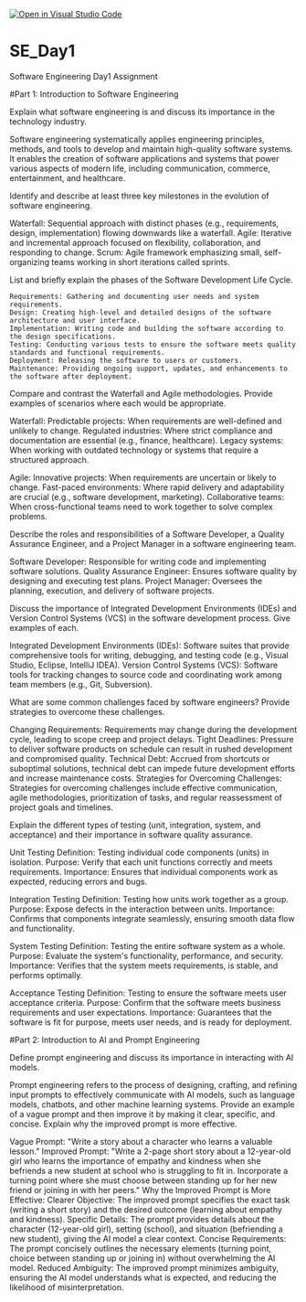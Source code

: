 [![Open in Visual Studio Code](https://classroom.github.com/assets/open-in-vscode-2e0aaae1b6195c2367325f4f02e2d04e9abb55f0b24a779b69b11b9e10269abc.svg)](https://classroom.github.com/online_ide?assignment_repo_id=15569763&assignment_repo_type=AssignmentRepo)
# SE_Day1
Software Engineering Day1 Assignment

#Part 1: Introduction to Software Engineering

Explain what software engineering is and discuss its importance in the technology industry.

Software engineering systematically applies engineering principles, methods, and tools to develop and maintain high-quality software systems. It enables the creation of software applications and systems that power various aspects of modern life, including communication, commerce, entertainment, and healthcare.

Identify and describe at least three key milestones in the evolution of software engineering.

  Waterfall: Sequential approach with distinct phases (e.g., requirements, design, implementation) flowing downwards like a waterfall.
  Agile: Iterative and incremental approach focused on flexibility, collaboration, and responding to change.
  Scrum: Agile framework emphasizing small, self-organizing teams working in short iterations called sprints.


List and briefly explain the phases of the Software Development Life Cycle.

    Requirements: Gathering and documenting user needs and system requirements.
    Design: Creating high-level and detailed designs of the software architecture and user interface.
    Implementation: Writing code and building the software according to the design specifications.
    Testing: Conducting various tests to ensure the software meets quality standards and functional requirements.
    Deployment: Releasing the software to users or customers.
    Maintenance: Providing ongoing support, updates, and enhancements to the software after deployment.


Compare and contrast the Waterfall and Agile methodologies. Provide examples of scenarios where each would be appropriate.

Waterfall:
Predictable projects: When requirements are well-defined and unlikely to change.
Regulated industries: Where strict compliance and documentation are essential (e.g., finance, healthcare).
Legacy systems: When working with outdated technology or systems that require a structured approach.

Agile:
Innovative projects: When requirements are uncertain or likely to change.
Fast-paced environments: Where rapid delivery and adaptability are crucial (e.g., software development, marketing).
Collaborative teams: When cross-functional teams need to work together to solve complex problems.

Describe the roles and responsibilities of a Software Developer, a Quality Assurance Engineer, and a Project Manager in a software engineering team.

Software Developer: Responsible for writing code and implementing software solutions.
Quality Assurance Engineer: Ensures software quality by designing and executing test plans.
Project Manager: Oversees the planning, execution, and delivery of software projects.

Discuss the importance of Integrated Development Environments (IDEs) and Version Control Systems (VCS) in the software development process. Give examples of each.

Integrated Development Environments (IDEs): Software suites that provide comprehensive tools for writing, debugging, and testing code (e.g., Visual Studio, Eclipse, IntelliJ IDEA).
Version Control Systems (VCS): Software tools for tracking changes to source code and coordinating work among team members (e.g., Git, Subversion).

What are some common challenges faced by software engineers? Provide strategies to overcome these challenges.

Changing Requirements: Requirements may change during the development cycle, leading to scope creep and project delays.
Tight Deadlines: Pressure to deliver software products on schedule can result in rushed development and compromised quality.
Technical Debt: Accrued from shortcuts or suboptimal solutions, technical debt can impede future development efforts and increase maintenance costs.
Strategies for Overcoming Challenges: Strategies for overcoming challenges include effective communication, agile methodologies, prioritization of tasks, and regular reassessment of project goals and timelines.

Explain the different types of testing (unit, integration, system, and acceptance) and their importance in software quality assurance.

Unit Testing
Definition: Testing individual code components (units) in isolation.
Purpose: Verify that each unit functions correctly and meets requirements.
Importance: Ensures that individual components work as expected, reducing errors and bugs.

Integration Testing
Definition: Testing how units work together as a group.
Purpose: Expose defects in the interaction between units.
Importance: Confirms that components integrate seamlessly, ensuring smooth data flow and functionality.

System Testing
Definition: Testing the entire software system as a whole.
Purpose: Evaluate the system's functionality, performance, and security.
Importance: Verifies that the system meets requirements, is stable, and performs optimally.

Acceptance Testing
Definition: Testing to ensure the software meets user acceptance criteria.
Purpose: Confirm that the software meets business requirements and user expectations.
Importance: Guarantees that the software is fit for purpose, meets user needs, and is ready for deployment.

#Part 2: Introduction to AI and Prompt Engineering


Define prompt engineering and discuss its importance in interacting with AI models.

Prompt engineering refers to the process of designing, crafting, and refining input prompts to effectively communicate with AI models, such as language models, chatbots, and other machine learning systems.
Provide an example of a vague prompt and then improve it by making it clear, specific, and concise. Explain why the improved prompt is more effective.

Vague Prompt:
"Write a story about a character who learns a valuable lesson."
Improved Prompt:
"Write a 2-page short story about a 12-year-old girl who learns the importance of empathy and kindness when she befriends a new student at school who is struggling to fit in. Incorporate a turning point where she must choose between standing up for her new friend or joining in with her peers."
Why the Improved Prompt is More Effective:
Clearer Objective: The improved prompt specifies the exact task (writing a short story) and the desired outcome (learning about empathy and kindness).
Specific Details: The prompt provides details about the character (12-year-old girl), setting (school), and situation (befriending a new student), giving the AI model a clear context.
Concise Requirements: The prompt concisely outlines the necessary elements (turning point, choice between standing up or joining in) without overwhelming the AI model.
Reduced Ambiguity: The improved prompt minimizes ambiguity, ensuring the AI model understands what is expected, and reducing the likelihood of misinterpretation.
